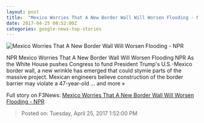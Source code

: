 ```yaml
---
layout: post
title:  "Mexico Worries That A New Border Wall Will Worsen Flooding - NPR"
date: 2017-04-25 08:52:00Z
categories: google-news-top-stories
---
```


![Mexico Worries That A New Border Wall Will Worsen Flooding - NPR](https://media.npr.org/assets/img/2017/04/24/ap_080917043038_wide-072106d8686f7709292b0809bef601edb1f7ab3d.jpg?s=1400)

NPR Mexico Worries That A New Border Wall Will Worsen Flooding NPR As the White House pushes Congress to fund President Trump's U.S.-Mexico border wall, a new wrinkle has emerged that could stymie parts of the massive project. Mexican engineers believe construction of the border barrier may violate a 47-year-old ... and more »


Full story on F3News: [Mexico Worries That A New Border Wall Will Worsen Flooding - NPR](http://www.f3nws.com/n/QFHrCH)

> Posted on: Tuesday, April 25, 2017 1:52:00 PM
